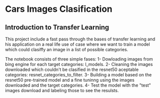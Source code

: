 # Cars Images Clasification
## Introduction to Transfer Learning
This project include a fast pass through the bases of transfer learning and his application on a real life use of case where we want to train a model which could clasiffy an image in a list of possible categories.

The notebook consists of three simple fases:
  1- Dowloading images from bing engine for each target categories: l_models.
  2- Cleaning the images downloaded which couldn't be clasified in the resnet50 aceptable categories: resnet_categories_to_filter.
  3- Building a model based on the resnet50 pre-trained model and a fine tuninng using the images downloaded and the target categories.
  4- Test the model with the "test" images download and labeling those to see the resulsts.
